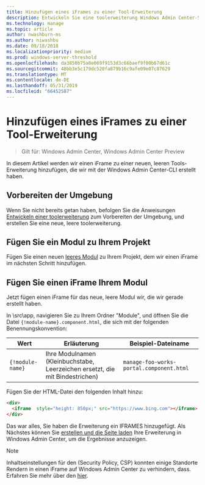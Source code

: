 ```yaml
---
title: Hinzufügen eines iFrames zu einer Tool-Erweiterung
description: Entwickeln Sie eine toolerweiterung Windows Admin Center-SDK (Projekt Honolulu) – iFrame ein Tools-Erweiterung hinzufügen
ms.technology: manage
ms.topic: article
author: nwashburn-ms
ms.author: niwashbu
ms.date: 09/18/2018
ms.localizationpriority: medium
ms.prod: windows-server-threshold
ms.openlocfilehash: da3850b75a0e069f9153d3c66baef9f00b67d61c
ms.sourcegitcommit: 48bb3e5c179dc520fa879b16c9afe09e07c87629
ms.translationtype: MT
ms.contentlocale: de-DE
ms.lasthandoff: 05/31/2019
ms.locfileid: "66452587"
---
```

# <a name="add-an-iframe-to-a-tool-extension"></a>Hinzufügen eines iFrames zu einer Tool-Erweiterung

>Gilt für: Windows Admin Center, Windows Admin Center Preview

In diesem Artikel werden wir einen iFrame zu einer neuen, leeren Tools-Erweiterung hinzufügen, die wir mit der Windows Admin Center-CLI erstellt haben.

## <a name="prepare-your-environment"></a>Vorbereiten der Umgebung ##

Wenn Sie nicht bereits getan haben, befolgen Sie die Anweisungen [Entwickeln einer toolerweiterung](../develop-tool.md) zum Vorbereiten der Umgebung, und erstellen Sie eine neue, leere toolerweiterung.

## <a name="add-a-module-to-your-project"></a>Fügen Sie ein Modul zu Ihrem Projekt ##

Fügen Sie einen neuen [leeres Modul](add-module.md) zu Ihrem Projekt, dem wir einen iFrame im nächsten Schritt hinzufügen.  

## <a name="add-an-iframe-to-your-module"></a>Fügen Sie einen iFrame Ihrem Modul ##

Jetzt fügen einen iFrame für das neue, leere Modul wir, die wir gerade erstellt haben.

In \src\app\, navigieren Sie zu Ihrem Ordner "Module", und öffnen Sie die Datei ```{!module-name}.component.html```, die sich mit der folgenden Benennungskonvention:

| Wert | Erläuterung | Beispiel-Dateiname |
| ----- | ----------- | ------- |
| ```{!module-name}``` | Ihre Modulnamen (Kleinbuchstabe, Leerzeichen ersetzt, die mit Bindestrichen) | ```manage-foo-works-portal.component.html``` |
    
Fügen Sie der HTML-Datei den folgenden Inhalt hinzu:

``` html
<div>
  <iframe  style="height: 850px;" src="https://www.bing.com"></iframe>
</div>
```

Das war alles, Sie haben die Erweiterung ein IFRAMES hinzugefügt.  Als Nächstes können Sie [erstellen und die Seite laden](../develop-tool.md#build-and-side-load-your-extension) Ihre Erweiterung in Windows Admin Center, um die Ergebnisse anzuzeigen.

> [!Note]
> Inhaltseinstellungen für den (Security Policy, CSP) konnten einige Standorte Rendern in einen iFrame auf Windows Admin Center zu verhindern, dass. Erfahren Sie mehr über den [hier](https://content-security-policy.com/). 
